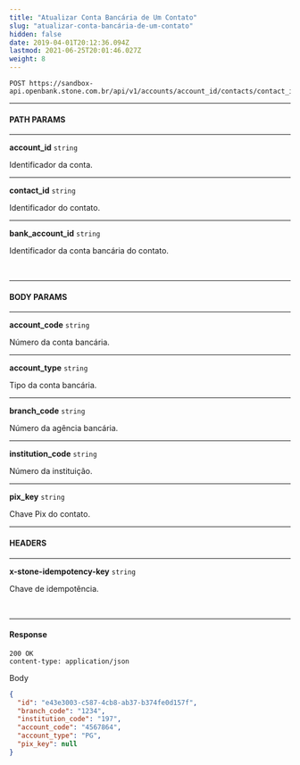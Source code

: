 ```yaml
---
title: "Atualizar Conta Bancária de Um Contato"
slug: "atualizar-conta-bancária-de-um-contato"
hidden: false
date: 2019-04-01T20:12:36.094Z
lastmod: 2021-06-25T20:01:46.027Z
weight: 8
---
```


```
POST https://sandbox-api.openbank.stone.com.br/api/v1/accounts/account_id/contacts/contact_id/bank_accounts/bank_account_id
```

---

#### **PATH PARAMS**

---

**account_id**  `string`

Identificador da conta.

---

**contact_id**  `string`

Identificador do contato.

---

**bank_account_id**  `string`

Identificador da conta bancária do contato.

<br>

---

#### **BODY PARAMS**

---

**account_code**  `string`

Número da conta bancária.

---

**account_type**  `string`

Tipo da conta bancária.

---
**branch_code**  `string`

Número da agência bancária.

---

**institution_code**  `string`

Número da instituição.

---

**pix_key**  `string`

Chave Pix do contato.

---
#### **HEADERS**

---

**x-stone-idempotency-key**  `string`

Chave de idempotência.

<br>

---

#### **Response**

```
200 OK
content-type: application/json
```
Body
```json
{
  "id": "e43e3003-c587-4cb8-ab37-b374fe0d157f",
  "branch_code": "1234",
  "institution_code": "197",
  "account_code": "4567864",
  "account_type": "PG",
  "pix_key": null
}
```